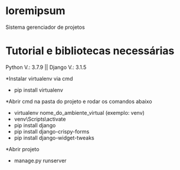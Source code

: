 # loremipsum
Sistema gerenciador de projetos

# Tutorial e bibliotecas necessárias
Python V.: 3.7.9 || 
Django V.: 3.1.5

*Instalar virtualenv via cmd
* pip install virtualenv

*Abrir cmd na pasta do projeto e rodar os comandos abaixo
* virtualenv nome_do_ambiente_virtual (exemplo: venv)
* venv\Scripts\activate
* pip install django
* pip install django-crispy-forms
* pip install django-widget-tweaks

*Abrir projeto
* manage.py runserver


